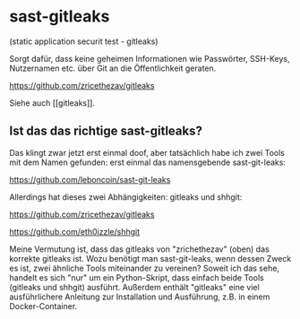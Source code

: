 # sast-gitleaks

(static application securit test - gitleaks)

Sorgt dafür, dass keine geheimen Informationen wie Passwörter, SSH-Keys, Nutzernamen etc. über Git an die Öffentlichkeit geraten.

https://github.com/zricethezav/gitleaks

Siehe auch [[gitleaks]].

## Ist das das richtige sast-gitleaks?
Das klingt zwar jetzt erst einmal doof, aber tatsächlich habe ich zwei Tools mit dem Namen gefunden: erst einmal das namensgebende sast-git-leaks:

https://github.com/leboncoin/sast-git-leaks

Allerdings hat dieses zwei Abhängigkeiten: gitleaks und shhgit:

https://github.com/zricethezav/gitleaks

https://github.com/eth0izzle/shhgit

Meine Vermutung ist, dass das gitleaks von "zrichethezav" (oben) das korrekte gitleaks ist. Wozu benötigt man sast-git-leaks, wenn dessen Zweck es ist, zwei ähnliche Tools miteinander zu vereinen? Soweit ich das sehe, handelt es sich "nur" um ein Python-Skript, dass einfach beide Tools (gitleaks und shhgit) ausführt.
Außerdem enthält "gitleaks" eine viel ausführlichere Anleitung zur Installation und Ausführung, z.B. in einem Docker-Container. 